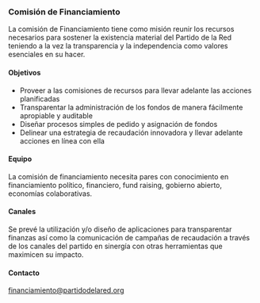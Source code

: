 ### Comisión de Financiamiento

La comisión de Financiamiento tiene como misión reunir los recursos necesarios para sostener la existencia material del Partido de la Red teniendo a la vez la transparencia y la independencia como valores esenciales en su hacer.

#### Objetivos

* Proveer a las comisiones de recursos para llevar adelante las acciones planificadas
* Transparentar la administración de los fondos de manera fácilmente apropiable y auditable
* Diseñar procesos simples de pedido y asignación de fondos
* Delinear una estrategia de recaudación innovadora y llevar adelante acciones en línea con ella

#### Equipo

La comisión de financiamiento necesita pares con conocimiento en financiamiento político, financiero, fund raising, gobierno abierto, economías colaborativas.

#### Canales

Se prevé la utilización y/o diseño de aplicaciones para transparentar finanzas así como la comunicación de campañas de recaudación a través de los canales del partido en sinergía con otras herramientas que maximicen su impacto.

#### Contacto

financiamiento@partidodelared.org